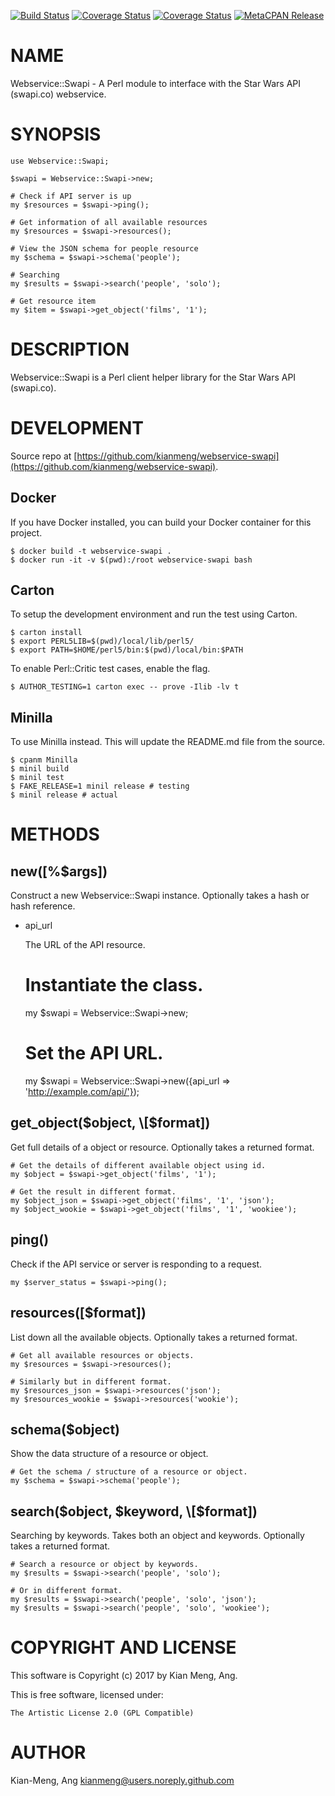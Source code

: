 [![Build Status](https://travis-ci.org/kianmeng/webservice-swapi.svg?branch=master)](https://travis-ci.org/kianmeng/webservice-swapi) [![Coverage Status](https://img.shields.io/coveralls/kianmeng/webservice-swapi/master.svg?style=flat)](https://coveralls.io/r/kianmeng/webservice-swapi?branch=master) [![Coverage Status](http://codecov.io/github/kianmeng/webservice-swapi/coverage.svg?branch=master)](https://codecov.io/github/kianmeng/webservice-swapi?branch=master) [![MetaCPAN Release](https://badge.fury.io/pl/Webservice-Swapi.svg)](https://metacpan.org/release/Webservice-Swapi)
# NAME

Webservice::Swapi - A Perl module to interface with the Star Wars API
(swapi.co) webservice.

# SYNOPSIS

    use Webservice::Swapi;

    $swapi = Webservice::Swapi->new;

    # Check if API server is up
    my $resources = $swapi->ping();

    # Get information of all available resources
    my $resources = $swapi->resources();

    # View the JSON schema for people resource
    my $schema = $swapi->schema('people');

    # Searching
    my $results = $swapi->search('people', 'solo');

    # Get resource item
    my $item = $swapi->get_object('films', '1');

# DESCRIPTION

Webservice::Swapi is a Perl client helper library for the Star Wars API (swapi.co).

# DEVELOPMENT

Source repo at [https://github.com/kianmeng/webservice-swapi](https://github.com/kianmeng/webservice-swapi).

## Docker

If you have Docker installed, you can build your Docker container for this
project.

    $ docker build -t webservice-swapi .
    $ docker run -it -v $(pwd):/root webservice-swapi bash

## Carton

To setup the development environment and run the test using Carton.

    $ carton install
    $ export PERL5LIB=$(pwd)/local/lib/perl5/
    $ export PATH=$HOME/perl5/bin:$(pwd)/local/bin:$PATH

To enable Perl::Critic test cases, enable the flag.

    $ AUTHOR_TESTING=1 carton exec -- prove -Ilib -lv t

## Minilla

To use Minilla instead. This will update the README.md file from the source.

    $ cpanm Minilla
    $ minil build
    $ minil test
    $ FAKE_RELEASE=1 minil release # testing
    $ minil release # actual

# METHODS

## new(\[%$args\])

Construct a new Webservice::Swapi instance. Optionally takes a hash or hash reference.

- api\_url

    The URL of the API resource.

    # Instantiate the class.
    my $swapi = Webservice::Swapi->new;

    # Set the API URL.
    my $swapi = Webservice::Swapi->new({api_url => 'http://example.com/api/'});

## get\_object($object, \[$format\])

Get full details of a object or resource. Optionally takes a returned format.

    # Get the details of different available object using id.
    my $object = $swapi->get_object('films', '1');

    # Get the result in different format.
    my $object_json = $swapi->get_object('films', '1', 'json');
    my $object_wookie = $swapi->get_object('films', '1', 'wookiee');

## ping()

Check if the API service or server is responding to a request.

    my $server_status = $swapi->ping();

## resources(\[$format\])

List down all the available objects. Optionally takes a returned format.

    # Get all available resources or objects.
    my $resources = $swapi->resources();

    # Similarly but in different format.
    my $resources_json = $swapi->resources('json');
    my $resources_wookie = $swapi->resources('wookie');

## schema($object)

Show the data structure of a resource or object.

    # Get the schema / structure of a resource or object.
    my $schema = $swapi->schema('people');

## search($object, $keyword, \[$format\])

Searching by keywords. Takes both an object and keywords. Optionally takes a returned format.

    # Search a resource or object by keywords.
    my $results = $swapi->search('people', 'solo');

    # Or in different format.
    my $results = $swapi->search('people', 'solo', 'json');
    my $results = $swapi->search('people', 'solo', 'wookiee');

# COPYRIGHT AND LICENSE

This software is Copyright (c) 2017 by Kian Meng, Ang.

This is free software, licensed under:

    The Artistic License 2.0 (GPL Compatible)

# AUTHOR

Kian-Meng, Ang <kianmeng@users.noreply.github.com>

